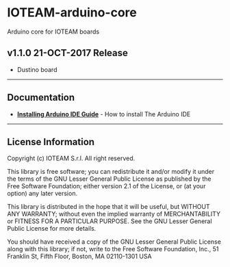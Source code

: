# IOTEAM-arduino-core

Arduino core for IOTEAM boards

## v1.1.0 21-OCT-2017 Release
- Dustino board


---
## Documentation

* **[Installing Arduino IDE Guide](https://www.arduino.cc/en/Guide/HomePage)** - How to install The Arduino IDE


---
## License Information


Copyright (c) IOTEAM S.r.l. All right reserved.

This library is free software; you can redistribute it and/or
modify it under the terms of the GNU Lesser General Public
License as published by the Free Software Foundation; either
version 2.1 of the License, or (at your option) any later version.

This library is distributed in the hope that it will be useful,
but WITHOUT ANY WARRANTY; without even the implied warranty of
MERCHANTABILITY or FITNESS FOR A PARTICULAR PURPOSE. See the GNU
Lesser General Public License for more details.

You should have received a copy of the GNU Lesser General Public
License along with this library; if not, write to the Free Software
Foundation, Inc., 51 Franklin St, Fifth Floor, Boston, MA 02110-1301 USA

